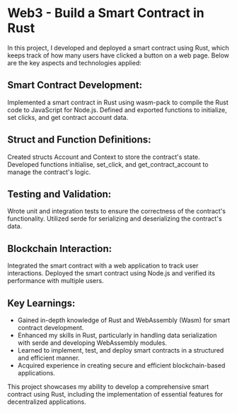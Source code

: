 # Web3 - Build a Smart Contract in Rust

In this project, I developed and deployed a smart contract using Rust, which keeps track of how many users have clicked a button on a web page. Below are the key aspects and technologies applied:

## Smart Contract Development:
Implemented a smart contract in Rust using wasm-pack to compile the Rust code to JavaScript for Node.js.
Defined and exported functions to initialize, set clicks, and get contract account data.

## Struct and Function Definitions:
Created structs Account and Context to store the contract's state.
Developed functions initialise, set_click, and get_contract_account to manage the contract's logic.

## Testing and Validation:
Wrote unit and integration tests to ensure the correctness of the contract's functionality.
Utilized serde for serializing and deserializing the contract's data.

## Blockchain Interaction:
Integrated the smart contract with a web application to track user interactions.
Deployed the smart contract using Node.js and verified its performance with multiple users.

## Key Learnings:
- Gained in-depth knowledge of Rust and WebAssembly (Wasm) for smart contract development.
- Enhanced my skills in Rust, particularly in handling data serialization with serde and developing WebAssembly modules.
- Learned to implement, test, and deploy smart contracts in a structured and efficient manner.
- Acquired experience in creating secure and efficient blockchain-based applications.

This project showcases my ability to develop a comprehensive smart contract using Rust, including the implementation of essential features for decentralized applications.

